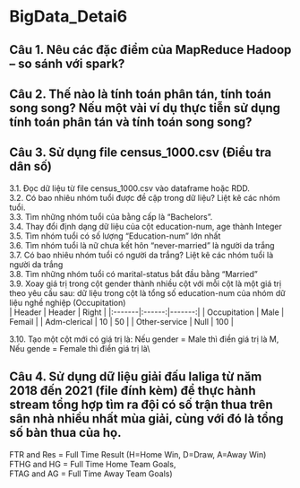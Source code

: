 # BigData_Detai6

## Câu 1. Nêu các đặc điểm của MapReduce Hadoop – so sánh với spark?
## Câu 2. Thế nào là tính toán phân tán, tính toán song song? Nếu một vài ví dụ thực tiễn sử dụng tính toán phân tán và tính toán song song?
## Câu 3. Sử dụng file census_1000.csv (Điều tra dân số)
3.1. Đọc dữ liệu từ file census_1000.csv vào dataframe hoặc RDD.  
3.2. Có bao nhiêu nhóm tuổi được đề cập trong dữ liệu? Liệt kê các nhóm tuổi.  
3.3. Tìm những nhóm tuổi của bằng cấp là “Bachelors”.  
3.4. Thay đổi định dạng dữ liệu của cột education-num, age thành Integer  
3.5. Tìm nhóm tuổi có số lượng “Education-num” lớn nhất  
3.6. Tìm nhóm tuổi là nữ chưa kết hôn “never-married” là người da trắng  
3.7. Có bao nhiêu nhóm tuổi có người da trắng? Liệt kê các nhóm tuổi là người da trắng  
3.8. Tìm những nhóm tuổi có marital-status bắt đầu bằng “Married”  
3.9. Xoay giá trị trong cột gender thành nhiều cột với mỗi cột là một giá trị theo yêu cầu sau: dữ liệu trong cột là tổng số education-num của nhóm dữ liệu nghề nghiệp (Occupitation)  
| Header | Header | Right  |
|:-------|:------:|-------:|
|  Occupitation  |  Male  |   Femail  |
|  Adm-clerical  |  10  |   50  |
|  Other-service  |  Null  |   100  | 

3.10. Tạo một cột mới có giá trị là: Nếu gender = Male thì điền giá trị là M, Nếu gende = Female thì điền giá trị là\\
## Câu 4. Sử dụng dữ liệu giải đấu laliga từ năm 2018 đến 2021 (file đính kèm) để thực hành stream tổng hợp tìm ra đội có số trận thua trên sân nhà nhiều nhất mùa giải, cùng với đó là tổng số bàn thua của họ.
FTR and Res = Full Time Result (H=Home Win, D=Draw, A=Away Win)  
FTHG and HG = Full Time Home Team Goals,  
FTAG and AG = Full Time Away Team Goals)  
